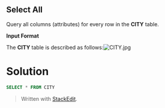 ## Select All
Query all columns (attributes) for every row in the  **CITY**  table.

**Input Format**

The  **CITY**  table is described as follows:![CITY.jpg](https://s3.amazonaws.com/hr-challenge-images/8137/1449729804-f21d187d0f-CITY.jpg)

# Solution
```sql
SELECT * FROM CITY
```


> Written with [StackEdit](https://stackedit.io/).
